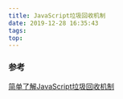 ```yaml
---
title: JavaScript垃圾回收机制
date: 2019-12-28 16:35:43
tags:
top: 
---
```


### 参考
[简单了解JavaScript垃圾回收机制](https://juejin.im/post/5a6b3fcaf265da3e2c385375)

